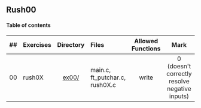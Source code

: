 ## Rush00

#### Table of contents

|  ##  |			Exercises				|	Directory	|	Files			|	Allowed Functions	|	Mark |
|:----:|:-----------------------------------|:-------------:|:------------------|:-------------:|:-------------:|
|  00  |rush0X						|	[ex00/](https://github.com/somedevv/42-C-Piscine/tree/master/Rush00/ex00)		| main.c, ft_putchar.c, rush0X.c	| write | 0 (doesn't correctly resolve negative inputs) |
